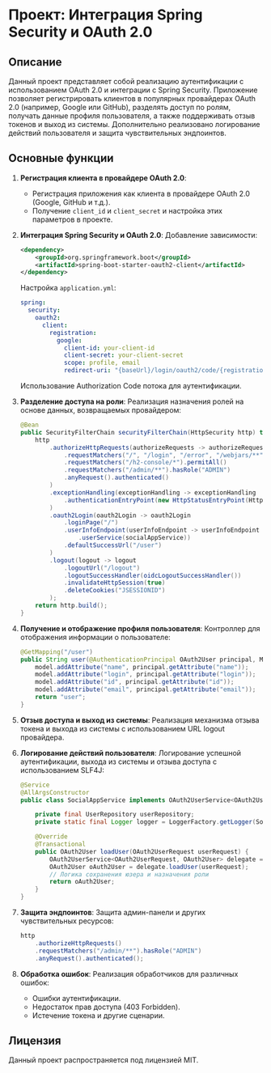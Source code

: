 
# Проект: Интеграция Spring Security и OAuth 2.0

## Описание
Данный проект представляет собой реализацию аутентификации с использованием OAuth 2.0 и интеграции с Spring Security. Приложение позволяет регистрировать клиентов в популярных провайдерах OAuth 2.0 (например, Google или GitHub), разделять доступ по ролям, получать данные профиля пользователя, а также поддерживать отзыв токенов и выход из системы. Дополнительно реализовано логирование действий пользователя и защита чувствительных эндпоинтов.

## Основные функции
1. **Регистрация клиента в провайдере OAuth 2.0**:
    - Регистрация приложения как клиента в провайдере OAuth 2.0 (Google, GitHub и т.д.).
    - Получение `client_id` и `client_secret` и настройка этих параметров в проекте.

2. **Интеграция Spring Security и OAuth 2.0**:
   Добавление зависимости:
   ```xml
   <dependency>
       <groupId>org.springframework.boot</groupId>
       <artifactId>spring-boot-starter-oauth2-client</artifactId>
   </dependency>
   ```

   Настройка `application.yml`:
   ```yaml
   spring:
     security:
       oauth2:
         client:
           registration:
             google:
               client-id: your-client-id
               client-secret: your-client-secret
               scope: profile, email
               redirect-uri: "{baseUrl}/login/oauth2/code/{registrationId}"
   ```

   Использование Authorization Code потока для аутентификации.

3. **Разделение доступа на роли**:
   Реализация назначения ролей на основе данных, возвращаемых провайдером:
   ```java
   @Bean
   public SecurityFilterChain securityFilterChain(HttpSecurity http) throws Exception {
       http
           .authorizeHttpRequests(authorizeRequests -> authorizeRequests
               .requestMatchers("/", "/login", "/error", "/webjars/**").permitAll()
               .requestMatchers("/h2-console/*").permitAll()
               .requestMatchers("/admin/**").hasRole("ADMIN")
               .anyRequest().authenticated()
           )
           .exceptionHandling(exceptionHandling -> exceptionHandling
               .authenticationEntryPoint(new HttpStatusEntryPoint(HttpStatus.UNAUTHORIZED))
           )
           .oauth2Login(oauth2Login -> oauth2Login
               .loginPage("/")
               .userInfoEndpoint(userInfoEndpoint -> userInfoEndpoint
                   .userService(socialAppService))
               .defaultSuccessUrl("/user")
           )
           .logout(logout -> logout
               .logoutUrl("/logout")
               .logoutSuccessHandler(oidcLogoutSuccessHandler())
               .invalidateHttpSession(true)
               .deleteCookies("JSESSIONID")
           );
       return http.build();
   }
   ```

4. **Получение и отображение профиля пользователя**:
   Контроллер для отображения информации о пользователе:
   ```java
   @GetMapping("/user")
   public String user(@AuthenticationPrincipal OAuth2User principal, Model model) {
       model.addAttribute("name", principal.getAttribute("name"));
       model.addAttribute("login", principal.getAttribute("login"));
       model.addAttribute("id", principal.getAttribute("id"));
       model.addAttribute("email", principal.getAttribute("email"));
       return "user";
   }
   ```

5. **Отзыв доступа и выход из системы**:
   Реализация механизма отзыва токена и выхода из системы с использованием URL logout провайдера.

6. **Логирование действий пользователя**:
   Логирование успешной аутентификации, выхода из системы и отзыва доступа с использованием SLF4J:
   ```java
   @Service
   @AllArgsConstructor
   public class SocialAppService implements OAuth2UserService<OAuth2UserRequest, OAuth2User> {
   
       private final UserRepository userRepository;
       private static final Logger logger = LoggerFactory.getLogger(SocialAppService.class);
   
       @Override
       @Transactional
       public OAuth2User loadUser(OAuth2UserRequest userRequest) {
           OAuth2UserService<OAuth2UserRequest, OAuth2User> delegate = new DefaultOAuth2UserService();
           OAuth2User oAuth2User = delegate.loadUser(userRequest);
           // Логика сохранения юзера и назначения роли
           return oAuth2User;
       }
   }
   ```

7. **Защита эндпоинтов**:
   Защита админ-панели и других чувствительных ресурсов:
   ```java
   http
       .authorizeHttpRequests()
       .requestMatchers("/admin/**").hasRole("ADMIN")
       .anyRequest().authenticated();
   ```

8. **Обработка ошибок**:
   Реализация обработчиков для различных ошибок:
    - Ошибки аутентификации.
    - Недостаток прав доступа (403 Forbidden).
    - Истечение токена и другие сценарии.

## Лицензия
Данный проект распространяется под лицензией MIT.